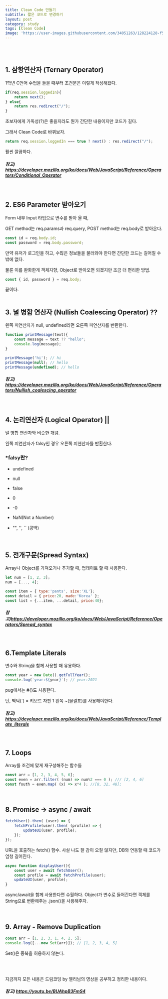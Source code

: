 ```yaml
---
title: Clean Code 만들기
subtitle: 짧은 코드로 변경하기
layout: post
category: study
tags: [Clean Code]
image: 'https://user-images.githubusercontent.com/34051263/128224128-f5b809d8-0d65-4aeb-aae9-b3001246d80b.png'
---
```



<br><br>

## 1. 삼항연산자 (Ternary Operator)

1학년 C언어 수업을 들을 때부터 조건문은 이렇게 작성해왔다.

```javascript
if(req.session.loggedIn){
	return next();
} else{
	return res.redirect("/");
}
```

초보자에게 가독성(?)은 좋을지라도 뭔가 간단한 내용이지만 코드가 길다. <br>

그래서 Clean Code로 바꿔보자.

```javascript
return req.session.loggedIn === true ? next() : res.redirect("/");
```

훨씬 깔끔하다.   <br>

##### 참고) https://developer.mozilla.org/ko/docs/Web/JavaScript/Reference/Operators/Conditional_Operator
<br>  


## 2. ES6 Parameter 받아오기

Form 내부 Input 타입으로 변수를 받아 올 때,   <br>

GET method는 req.params과 req.query, POST method는 req.body로 받아온다.

```javascript
const id = req.body.id;
const password = req.body.password;
```

만약 유저가 로그인을 하고, 수많은 정보들을 불러와야 한다면 간단한 코드는 길어질 수 밖에 없다.   <br>

물론 이를 완화한게 객체지향, Object로 받아오면 되겠지만 조금 더 편리한 방법.  <br>

```javascript
const { id, password } = req.body;
```

끝이다.  
<br>  

## 3. 널 병합 연산자 (Nullish Coalescing Operator) ??

왼쪽 피연산자가 null, undefined라면 오른쪽 피연산자를 반환한다.

```javascript
function printMessage(text){
	const message = text ?? "hello";
	console.log(message);
}

printMessage('hi'); // hi
printMessage(null); // hello
printMessage(undefined); // hello
```

##### 참고) https://developer.mozilla.org/ko/docs/Web/JavaScript/Reference/Operators/Nullish_coalescing_operator   

<br>



## 4. 논리연산자 (Logical Operator) ||

널 병합 연산자와 비슷한 개념.<br>

왼쪽 피연산자가 falsy인 경우 오른쪽 피현산자를 반환한다.

### *falsy란?

* undefined

* null

* false

* 0

* -0

* NaN(Not a Number)

* "", '', `` (공백)

  <br>

## 5. 전개구문(Spread Syntax)

Array나 Object를 가져오거나 추가할 때, 업데이트 할 때 사용한다.

```javascript
let num = [1, 2, 3];
num = [..., 4];

const item = { type:'pants', size:'XL'};
const detail = { price:20, made:'Korea' };
const list = {...item, ...detail, price:40};
```

##### 참고)https://developer.mozilla.org/ko/docs/Web/JavaScript/Reference/Operators/Spread_syntax  

<br>



## 6.Template Literals

변수와 String을 함께 사용할 때 유용하다.

```javascript
const year = new Date().getFullYear();
console.log(`year:${year}`); // year:2021
```

pug에서는 #{}도 사용한다.  <br>

단, 백틱(`) = 키보드 자판 1 왼쪽 ~(물결표)를 사용해야한다.

##### 참고) https://developer.mozilla.org/ko/docs/Web/JavaScript/Reference/Template_literals

<br>



## 7. Loops 

Array를 조건에 맞게 재구성해주는 함수들

```javascript
const arr = [1, 2, 3, 4, 5, 6];
const even = arr.filter( (num) => num%2 === 0 ); /// [2, 4, 6]
const fouth = even.map( (x) => x*4 ); //[8, 32, 48];
```

<br>



## 8. Promise -> async / await

```javascript
fetchUser().then( (user) => {
	fetchProfile(user).then( (profile) => {
		updateUI(user, profile);
	});
});
```

URL을 호출하는 fetch() 함수. 사실 나도 잘 감이 오질 않지만, DB와 연동할 때 코드가 엄청 길어진다.

```javascript
async function displayUser(){
	const user = await fetchUser();
	const profile = await fetchProfile(user);
	updateUI(user, profile);
}
```

async/await을 함께 사용한다면 수월하다. Object가 변수로 들어간다면 객체를 String으로 변환해주는 .json()을 사용해주자.

<br>



## 9. Array - Remove Duplication

```javascript
const arr = [1, 2, 3, 1, 4, 2, 5];
console.log([...new Set(arr)]); // [1, 2, 3, 4, 5]
```

Set()은 중복을 허용하지 않는다.  

<br><br>



지금까지 모든 내용은 드림코딩 by 엘리님의 영상을 공부하고 정리한 내용이다.

##### 참고) https://youtu.be/BUAhpB3FmS4



